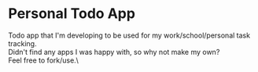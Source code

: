 # Personal Todo App

Todo app that I'm developing to be used for my work/school/personal task tracking.\
Didn't find any apps I was happy with, so why not make my own?\
Feel free to fork/use.\
